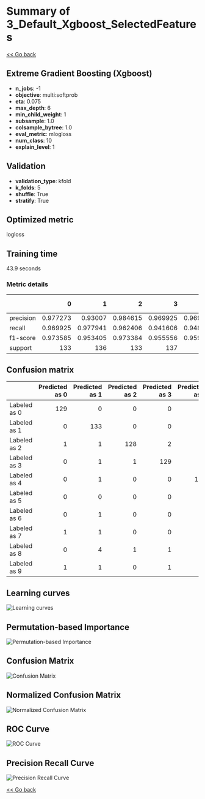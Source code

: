 # Summary of 3_Default_Xgboost_SelectedFeatures

[<< Go back](../README.md)


## Extreme Gradient Boosting (Xgboost)
- **n_jobs**: -1
- **objective**: multi:softprob
- **eta**: 0.075
- **max_depth**: 6
- **min_child_weight**: 1
- **subsample**: 1.0
- **colsample_bytree**: 1.0
- **eval_metric**: mlogloss
- **num_class**: 10
- **explain_level**: 1

## Validation
 - **validation_type**: kfold
 - **k_folds**: 5
 - **shuffle**: True
 - **stratify**: True

## Optimized metric
logloss

## Training time

43.9 seconds

### Metric details
|           |          0 |          1 |          2 |          3 |          4 |          5 |          6 |          7 |          8 |          9 |   accuracy |   macro avg |   weighted avg |   logloss |
|:----------|-----------:|-----------:|-----------:|-----------:|-----------:|-----------:|-----------:|-----------:|-----------:|-----------:|-----------:|------------:|---------------:|----------:|
| precision |   0.977273 |   0.93007  |   0.984615 |   0.969925 |   0.969925 |   0.929078 |   0.970803 |   0.963235 |   0.937984 |   0.932331 |   0.956199 |    0.956524 |       0.956502 |  0.141114 |
| recall    |   0.969925 |   0.977941 |   0.962406 |   0.941606 |   0.948529 |   0.963235 |   0.977941 |   0.977612 |   0.923664 |   0.918519 |   0.956199 |    0.956138 |       0.956199 |  0.141114 |
| f1-score  |   0.973585 |   0.953405 |   0.973384 |   0.955556 |   0.959108 |   0.945848 |   0.974359 |   0.97037  |   0.930769 |   0.925373 |   0.956199 |    0.956176 |       0.956194 |  0.141114 |
| support   | 133        | 136        | 133        | 137        | 136        | 136        | 136        | 134        | 131        | 135        |   0.956199 | 1347        |    1347        |  0.141114 |


## Confusion matrix
|              |   Predicted as 0 |   Predicted as 1 |   Predicted as 2 |   Predicted as 3 |   Predicted as 4 |   Predicted as 5 |   Predicted as 6 |   Predicted as 7 |   Predicted as 8 |   Predicted as 9 |
|:-------------|-----------------:|-----------------:|-----------------:|-----------------:|-----------------:|-----------------:|-----------------:|-----------------:|-----------------:|-----------------:|
| Labeled as 0 |              129 |                0 |                0 |                0 |                2 |                2 |                0 |                0 |                0 |                0 |
| Labeled as 1 |                0 |              133 |                0 |                0 |                1 |                1 |                0 |                0 |                0 |                1 |
| Labeled as 2 |                1 |                1 |              128 |                2 |                0 |                0 |                1 |                0 |                0 |                0 |
| Labeled as 3 |                0 |                1 |                1 |              129 |                0 |                4 |                0 |                1 |                1 |                0 |
| Labeled as 4 |                0 |                1 |                0 |                0 |              129 |                0 |                2 |                0 |                2 |                2 |
| Labeled as 5 |                0 |                0 |                0 |                0 |                0 |              131 |                1 |                0 |                0 |                4 |
| Labeled as 6 |                0 |                1 |                0 |                0 |                0 |                1 |              133 |                0 |                1 |                0 |
| Labeled as 7 |                1 |                1 |                0 |                0 |                1 |                0 |                0 |              131 |                0 |                0 |
| Labeled as 8 |                0 |                4 |                1 |                1 |                0 |                1 |                0 |                1 |              121 |                2 |
| Labeled as 9 |                1 |                1 |                0 |                1 |                0 |                1 |                0 |                3 |                4 |              124 |

## Learning curves
![Learning curves](learning_curves.png)

## Permutation-based Importance
![Permutation-based Importance](permutation_importance.png)
## Confusion Matrix

![Confusion Matrix](confusion_matrix.png)


## Normalized Confusion Matrix

![Normalized Confusion Matrix](confusion_matrix_normalized.png)


## ROC Curve

![ROC Curve](roc_curve.png)


## Precision Recall Curve

![Precision Recall Curve](precision_recall_curve.png)



[<< Go back](../README.md)
